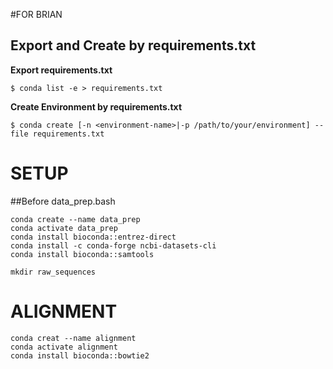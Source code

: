 #FOR BRIAN
## Export and Create by requirements.txt

**Export requirements.txt**

```
$ conda list -e > requirements.txt
```

**Create Environment by requirements.txt**

```
$ conda create [-n <environment-name>|-p /path/to/your/environment] --file requirements.txt
```




# SETUP


##Before data_prep.bash
```
conda create --name data_prep
conda activate data_prep
conda install bioconda::entrez-direct
conda install -c conda-forge ncbi-datasets-cli
conda install bioconda::samtools

mkdir raw_sequences
```


# ALIGNMENT

```
conda creat --name alignment
conda activate alignment
conda install bioconda::bowtie2

```
